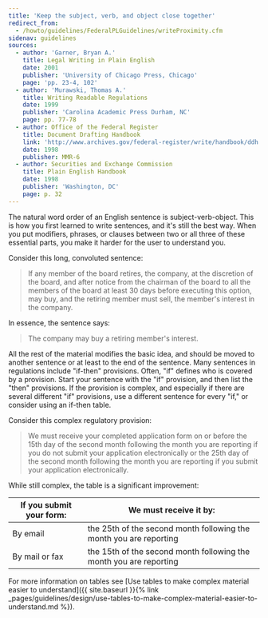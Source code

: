 ```yaml
---
title: 'Keep the subject, verb, and object close together'
redirect_from:
  - /howto/guidelines/FederalPLGuidelines/writeProximity.cfm
sidenav: guidelines
sources:
  - author: 'Garner, Bryan A.'
    title: Legal Writing in Plain English
    date: 2001
    publisher: 'University of Chicago Press, Chicago'
    page: 'pp. 23-4, 102'
  - author: 'Murawski, Thomas A.'
    title: Writing Readable Regulations
    date: 1999
    publisher: 'Carolina Academic Press Durham, NC'
    page: pp. 77-78
  - author: Office of the Federal Register
    title: Document Drafting Handbook
    link: 'http://www.archives.gov/federal-register/write/handbook/ddh.pdf'
    date: 1998
    publisher: MMR-6
  - author: Securities and Exchange Commission
    title: Plain English Handbook
    date: 1998
    publisher: 'Washington, DC'
    page: p. 32
---
```


The natural word order of an English sentence is subject-verb-object. This is how you first learned to write sentences, and it's still the best way. When you put modifiers, phrases, or clauses between two or all three of these essential parts, you make it harder for the user to understand you.

Consider this long, convoluted sentence:

> If any member of the board retires, the company, at the discretion of the board, and after notice from the chairman of the board to all the members of the board at least 30 days before executing this option, may buy, and the retiring member must sell, the member's interest in the company.

In essence, the sentence says:

> The company may buy a retiring member's interest.

All the rest of the material modifies the basic idea, and should be moved to another sentence or at least to the end of the sentence. Many sentences in regulations include "if-then" provisions. Often, "if" defines who is covered by a provision. Start your sentence with the "if" provision, and then list the "then" provisions. If the provision is complex, and especially if there are several different "if" provisions, use a different sentence for every "if," or consider using an if-then table.

Consider this complex regulatory provision:

> We must receive your completed application form on or before the 15th day of the second month following the month you are reporting if you do not submit your application electronically or the 25th day of the second month following the month you are reporting if you submit your application electronically.

While still complex, the table is a significant improvement:

If you submit your form: | We must receive it by:
--- | ---
By email | the 25th of the second month following the month you are reporting
By mail or fax | the 15th of the second month following the month you are reporting

For more information on tables see [Use tables to make complex material easier to understand]({{ site.baseurl }}{% link _pages/guidelines/design/use-tables-to-make-complex-material-easier-to-understand.md %}).
